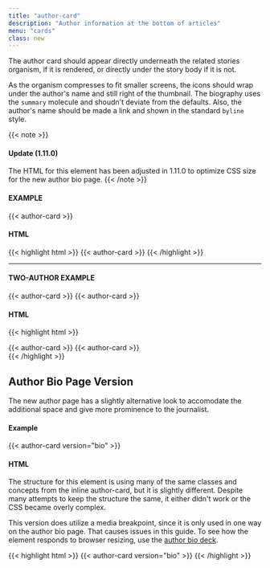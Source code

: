 ```yaml
---
title: "author-card"
description: "Author information at the bottom of articles"
menu: "cards"
class: new
---
```



The author card should appear directly underneath the related stories organism, if it is rendered, or directly under the story body if it is not.

As the organism compresses to fit smaller screens, the icons should wrap under the author's name and still right of the thumbnail. The biography uses the `summary` molecule and shoudn't deviate from the defaults. Also, the author's name should be made a link and shown in the standard `byline` style.

{{< note >}}
#### Update (1.11.0)

The HTML for this element has been adjusted in 1.11.0 to optimize CSS size for the new author bio page.
{{< /note >}}

#### EXAMPLE
<div class="story-module">
  {{< author-card >}}
</div>

#### HTML
{{< highlight html >}}
{{< author-card >}}
{{< /highlight >}}

---

#### TWO-AUTHOR EXAMPLE
<div class="grid story-module">
  {{< author-card >}}
  {{< author-card >}}
</div>

#### HTML
{{< highlight html >}}
<div class="grid story-module">
  {{< author-card >}}
  {{< author-card >}}
</div>
{{< /highlight >}}

## Author Bio Page Version

The new author page has a slightly alternative look to accomodate the additional space and give more prominence to the journalist.

#### Example

<div class="example">
{{< author-card version="bio" >}}
</div>

#### HTML

The structure for this element is using many of the same classes and concepts from the inline author-card, but it is slightly different. Despite many attempts to keep the structure the same, it either didn't work or the CSS became overly complex.

This version does utilize a media breakpoint, since it is only used in one way on the author bio page. That causes issues in this guide. To see how the element responds to browser resizing, use the [author bio deck](../decks/author-bio/).

{{< highlight html >}}
{{< author-card version="bio" >}}
{{< /highlight >}}
